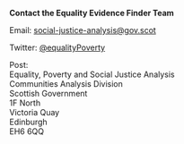 **Contact the Equality Evidence Finder Team**

Email: [social-justice-analysis@gov.scot](mailto://social-justice-analysis@gov.scot)

Twitter: [@equalityPoverty](http://www.twitter.com/equalityPoverty)

Post:  
Equality, Poverty and Social Justice Analysis  
Communities Analysis Division  
Scottish Government  
1F North  
Victoria Quay  
Edinburgh  
EH6 6QQ